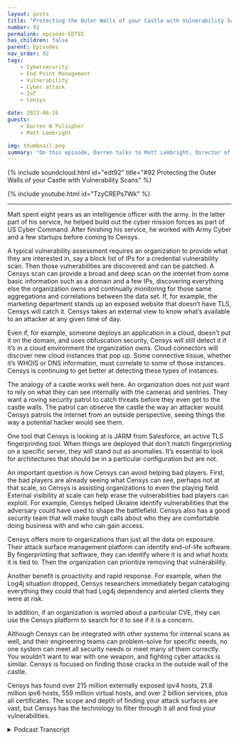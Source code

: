 ```yaml
---
layout: posts
title: "Protecting the Outer Walls of your Castle with Vulnerability Scans"
number: 92
permalink: episode-EDT92
has_children: false
parent: Episodes
nav_order: 92
tags:
    - Cybersecurity
    - End Point Management
    - Vulnerability
    - Cyber attack
    - IoT
    - Censys

date: 2022-06-16
guests:
    - Darren W Pulsipher
    - Matt Lembright

img: thumbnail.png
summary: "On this episode, Darren talks to Matt Lembright, Director of Federal Applications, Censys, about how Censys assesses the attack surface for internet-connected devices, allowing organizations to eliminate vulnerabilities."
---
```


{% include soundcloud.html id="edt92" title="#92 Protecting the Outer Walls of your Castle with Vulnerability Scans" %}

{% include youtube.html id="TzyCREPs7Wk" %}

---

Matt spent eight years as an intelligence officer with the army. In the latter part of his service, he helped build out the cyber mission forces as part of US Cyber Command. After finishing his service, he worked with Army Cyber and a few startups before coming to Censys.

A typical vulnerability assessment requires an organization to provide what they are interested in, say a block list of IPs for a credential vulnerability scan. Then those vulnerabilities are discovered and can be patched. A Censys scan can provide a broad and deep scan on the internet from some basic information such as a domain and a few IPs, discovering everything else the organization owns and continually monitoring for those same aggregations and correlations between the data set. If, for example, the marketing department stands up an exposed website that doesn’t have TLS, Censys will catch it.  Censys takes an external view to know what’s available to an attacker at any given time of day.

Even if, for example, someone deploys an application in a cloud, doesn’t put it on the domain, and uses obfuscation security, Censys will still detect it if it’s in a cloud environment the organization owns. Cloud connectors will discover new cloud instances that pop up. Some connective tissue, whether it’s WHOIS or DNS information, must correlate to some of those instances. Censys is continuing to get better at detecting these types of instances.

The analogy of a castle works well here. An organization does not just want to rely on what they can see internally with the cameras and sentries. They want a roving security patrol to catch threats before they even get to the castle walls. The patrol can observe the castle the way an attacker would. Censys patrols the internet from an outside perspective, seeing things the way a potential hacker would see them.

One tool that Censys is looking at is JARM from Salesforce, an active TLS fingerprinting tool.  When things are deployed that don’t match fingerprinting on a specific server, they will stand out as anomalies. It’s essential to look for architectures that should be in a particular configuration but are not.

An important question is how Censys can avoid helping bad players. First, the bad players are already seeing what Censys can see, perhaps not at that scale, so Censys is assisting organizations to even the playing field. External visibility at scale can help erase the vulnerabilities bad players can exploit. For example, Censys helped Ukraine identify vulnerabilities that the adversary could have used to shape the battlefield. Censys also has a good security team that will make tough calls about who they are comfortable doing business with and who can gain access.

Censys offers more to organizations than just all the data on exposure. Their attack surface management platform can identify end-of-life software. By fingerprinting that software, they can identify where it is and what hosts it is tied to. Then the organization can prioritize removing that vulnerability.

Another benefit is proactivity and rapid response. For example, when the Log4j situation dropped, Censys researchers immediately began cataloging everything they could that had Log4j dependency and alerted clients they were at risk.

In addition, if an organization is worried about a particular CVE, they can use the Censys platform to search for it to see if it is a concern.

Although Censys can be integrated with other systems for internal scans as well, and their engineering teams can problem-solve for specific needs, no one system can meet all security needs or meet many of them correctly. You wouldn’t want to war with one weapon, and fighting cyber attacks is similar.  Censys is focused on finding those cracks in the outside wall of the castle.

Censys has found over 215 million externally exposed ipv4 hosts, 21.8 million ipv6 hosts, 559 million virtual hosts, and over 2 billion services, plus all certificates. The scope and depth of finding your attack surfaces are vast, but Censys has the technology to filter through it all and find your vulnerabilities. 



<details>
<summary> Podcast Transcript </summary>

<p></p>

</details>
